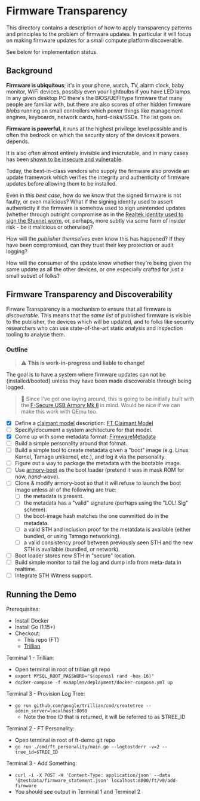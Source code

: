 Firmware Transparency
=====================

This directory contains a description of how to apply transparency patterns and
principles to the problem of firmware updates.  In particular it will focus on
making firmware updates for a small compute platform discoverable.

See below for implementation status.

Background
----------

**Firmware is ubiquitous**; it's in your phone, watch, TV, alarm clock, baby
monitor, WiFi devices, possibly even your lightbulbs if you have LED lamps. In
any given desktop PC there's the BIOS/UEFI type firmware that many people are
familiar with, but there are also scores of other hidden firmware _blobs_
running on small controllers which power things like management engines,
keyboards, network cards, hard-disks/SSDs. The list goes on.

**Firmware is powerful**, it runs at the highest privilege level possible and
is often the bedrock on which the security story of the devices it powers
depends.

It is also often almost entirely invisible and inscrutable, and in many cases
has been
[shown to be insecure and vulnerable](https://eclypsium.com/2020/2/18/unsigned-peripheral-firmware).

Today, the best-in-class vendors who supply the firmware also provide an update
framework which verifies the integrity and authenticity of firmware updates
before allowing them to be installed.

Even in this _best case_, how do we know that the signed firmware is not
faulty, or even malicious?  What if the signing identity used to assert
authenticity if the firmware is somehow used to sign unintended updates
(whether through outright compromise as in the
[Realtek identity used to sign the Stuxnet worm](https://arstechnica.com/information-technology/2017/11/evasive-code-signed-malware-flourished-before-stuxnet-and-still-does/),
or, perhaps, more subtly via some form of insider risk - be it malicious or
otherwise)?

How will the _publisher themselves_ even know this has happened?  If they have
been compromised, can they trust their key protection or audit logging?

How will the consumer of the update know whether they're being given the same
update as all the other devices, or one especially crafted for just a small
subset of folks?

Firmware Transparency and Discoverability
-----------------------------------------

Firware Transparency is a mechanism to ensure that all firmware is
_discoverable_.
This means that the _same list_ of published firmware is visible to the
publisher, the devices which will be updated, and to folks like security
researchers who can use state-of-the-art static analysis and inspection tooling
to analyse them.

### Outline

> :warning: **This is work-in-progress and liable to change!**

The goal is to have a system where firmware updates can not be {installed/booted}
unless they have been made discoverable through being logged.

> :thinking: Since I've got one laying around, this is going to be initially
> built with the
> [F-Secure USB Armory Mk II](https://inversepath.com/usbarmory.html) in mind.
> Would be nice if we can make this work with QEmu too.

 - [X] Define a [claimant model](https://github.com/google/trillian/tree/master/docs/claimantmodel)
       description: [FT Claimant Model](./docs/design/README.md#claimant-model)
 - [ ] Specify/document a system architecture for that model.
 - [X] Come up with some metadata format: [FirmwareMetadata](./api/firmware_metadata.go)
 - [ ] Build a simple personality around that format.
 - [ ] Build a simple tool to create metadata given a "boot" image (e.g. Linux
     Kernel, Tamago unikernel, etc.), and log it via the personality.
 - [ ] Figure out a way to package the metadata with the bootable image.
 - [ ] Use [armory-boot](https://github.com/f-secure-foundry/armory-boot) as
     the boot loader (pretend it was in mask ROM for now, *hand-wave*).
 - [ ] Clone & modify armory-boot so that it will refuse to launch the boot image
     unless all of the following are true:
    - [ ] the metadata is present.
    - [ ] the metadata has a "valid" signature (perhaps using the "LOL! Sig"
          scheme).
    - [ ] the boot-image hash matches the one committed do in the metadata.
    - [ ] a valid STH and inclusion proof for the metatdata is available
          (either bundled, or using Tamago networking).
    - [ ] a valid consistency proof between previously seen STH and the new STH
          is available (bundled, or network).
 - [ ] Boot loader stores new STH in "secure" location.
 - [ ] Build simple monitor to tail the log and dump info from meta-data in realtime.
 - [ ] Integrate STH Witness support.

Running the Demo
----------------
Prerequisites:
* Install Docker
* Install Go (1.15+)
* Checkout:
  * This repo (FT)
  * [Trillian](https://github.com/google/trillian)

Terminal 1 - Trillian:
* Open terminal in root of trillian git repo
* `export MYSQL_ROOT_PASSWORD="$(openssl rand -hex 16)"`
* `docker-compose -f examples/deployment/docker-compose.yml up`

Terminal 3 - Provision Log Tree:
* `go run github.com/google/trillian/cmd/createtree --admin_server=localhost:8090`
  * Note the tree ID that is returned, it will be referred to as $TREE_ID

Terminal 2 - FT Personality:
* Open terminal in root of ft-demo git repo
* `go run ./cmd/ft_personality/main.go --logtostderr -v=2 --tree_id=$TREE_ID`

Terminal 3 - Add Something:
* `curl -i -X POST -H 'Content-Type: application/json' --data '@testdata/firmware_statement.json' localhost:8000/ft/v0/add-firmware`
* You should see output in Terminal 1 and Terminal 2

